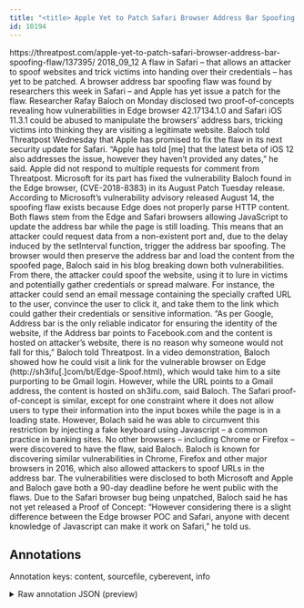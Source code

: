```yaml
---
title: "<title> Apple Yet to Patch Safari Browser Address Bar Spoofing Flaw </title>"
id: 10194
---
```


<title> Apple Yet to Patch Safari Browser Address Bar Spoofing Flaw </title>
<source> https://threatpost.com/apple-yet-to-patch-safari-browser-address-bar-spoofing-flaw/137395/ </source>
<date> 2018_09_12 </date>
<text>
A flaw in Safari – that allows an attacker to spoof websites and trick victims into handing over their credentials – has yet to be patched.
A browser address bar spoofing flaw was found by researchers this week in Safari – and Apple has yet issue a patch for the flaw.
Researcher Rafay Baloch on Monday disclosed two proof-of-concepts revealing how vulnerabilities in Edge browser 42.17134.1.0 and Safari iOS 11.3.1 could be abused to manipulate the browsers’ address bars, tricking victims into thinking they are visiting a legitimate website.
Baloch told Threatpost Wednesday that Apple has promised to fix the flaw in its next security update for Safari. “Apple has told [me] that the latest beta of iOS 12 also addresses the issue, however they haven’t provided any dates,” he said. Apple did not respond to multiple requests for comment from Threatpost.
Microsoft for its part has fixed the vulnerability Baloch found in the Edge browser, (CVE-2018-8383) in its August Patch Tuesday release. According to Microsoft’s vulnerability advisory released August 14, the spoofing flaw exists because Edge does not properly parse HTTP content.
Both flaws stem from the Edge and Safari browsers allowing JavaScript to update the address bar while the page is still loading. This means that an attacker could request data from a non-existent port and, due to the delay induced by the setInterval function, trigger the address bar spoofing.
The browser would then preserve the address bar and load the content from the spoofed page, Baloch said in his blog breaking down both vulnerabilities.
From there, the attacker could spoof the website, using it to lure in victims and potentially gather credentials or spread malware. For instance, the attacker could send an email message containing the specially crafted URL to the user, convince the user to click it, and take them to the link which could gather their credentials or sensitive information.
“As per Google, Address bar is the only reliable indicator for ensuring the identity of the website, if the Address bar points to Facebook.com and the content is hosted on attacker’s website, there is no reason why someone would not fall for this,” Baloch told Threatpost.
In a video demonstration, Baloch showed how he could visit a link for the vulnerable browser on Edge (http://sh3ifu[.]com/bt/Edge-Spoof.html), which would take him to a site purporting to be Gmail login. However, while the URL points to a Gmail address, the content is hosted on sh3ifu.com, said Baloch.
The Safari proof-of-concept is similar, except for one constraint where it does not allow users to type their information into the input boxes while the page is in a loading state. However, Bolach said he was able to circumvent this restriction by injecting a fake keyboard using Javascript – a common practice in banking sites.
No other browsers – including Chrome or Firefox – were discovered to have the flaw, said Baloch. Baloch is known for discovering similar vulnerabilities in Chrome, Firefox and other major browsers in 2016, which also allowed attackers to spoof URLs in the address bar.
The vulnerabilities were disclosed to both Microsoft and Apple and Baloch gave both a 90-day deadline before he went public with the flaws. Due to the Safari browser bug being unpatched, Baloch said he has not yet released a Proof of Concept: “However considering there is a slight difference between the Edge browser POC and Safari, anyone with decent knowledge of Javascript can make it work on Safari,” he told us.
</text>



## Annotations

Annotation keys: content, sourcefile, cyberevent, info

<details>
<summary>Raw annotation JSON (preview)</summary>

```json
{
  "content": "A flaw in Safari \u2013 that allows an attacker to spoof websites and trick victims into handing over their credentials \u2013 has yet to be patched. A browser address bar spoofing flaw was found by researchers this week in Safari \u2013 and Apple has yet issue a patch for the flaw. Researcher Rafay Baloch on Monday disclosed two proof-of-concepts revealing how vulnerabilities in Edge browser 42.17134.1.0 and Safari iOS 11.3.1 could be abused to manipulate the browsers\u2019 address bars, tricking victims into thinking they are visiting a legitimate website. Baloch told Threatpost Wednesday that Apple has promised to fix the flaw in its next security update for Safari. \u201cApple has told [me] that the latest beta of iOS 12 also addresses the issue, however they haven\u2019t provided any dates,\u201d he said. Apple did not respond to multiple requests for comment from Threatpost. Microsoft for its part has fixed the vulnerability Baloch found in the Edge browser, (CVE-2018-8383) in its August Patch Tuesday release. According to Microsoft\u2019s vulnerability advisory released August 14, the spoofing flaw exists because Edge does not properly parse HTTP content. Both flaws stem from the Edge and Safari browsers allowing JavaScript to update the address bar while the page is still loading. This means that an attacker could request data from a non-existent port and, due to the delay induced by the setInterval function, trigger the address bar spoofing. The browser would then preserve the address bar and load the content from the spoofed page, Baloch said in his blog breaking down both vulnerabilities. From there, the attacker could spoof the website, using it to lure in victims and potentially gather credentials or spread malware. For instance, the attacker could send an email message containing the specially crafted URL to the user, convince the user to click it, and take them to the link which could gather their credentials or sensitive information. \u201cAs per Google, Address bar is the only reliable indicator for ensuring the identity of the website, if the Address bar points to Facebook.com and the content is hosted on attacker\u2019s website, there is no reason why someone would not fall for this,\u201d Baloch told Threatpost. In a video demonstration, Baloch showed how he could visit a link for the vulnerable browser on Edge (http://sh3ifu[.]com/bt/Edge-Spoof.html), which would take him to a site purporting to be Gmail login. However, while the URL points to a Gmail address, the content is hosted on sh3ifu.com, said Baloch. The Safari proof-of-concept is similar, except for one constraint where it does not allow users to type their information into the input boxes while the page is in a loading state. However, Bolach said he was able to circumvent this restriction by injecting a fake keyboard using Javascript \u2013 a common practice in banking sites. No other browsers \u2013 including Chrome or Firefox \u2013 were discovered to have the flaw, said Baloch. Baloch is known for discovering similar vulnerabilities in Chrome, Firefox and other major browsers in 2016, which also allowed attackers to spoof URLs in the address bar. The vulnerabilities were disclosed to both Microsoft and Apple and Baloch gave both a 90-day deadline before he went public with the flaws. Due to the Safari browser bug being unpatched, Baloch said he has not yet released a Proof of Concept: \u201cHowever considering there is a slight difference between the Edge browser POC and Safari, anyone with decent knowledge of Javascript can make it work on Safari,\u201d he told us.",
  "sourcefile": "10194.txt",
  "cyberevent": {
    "hopper": [
      {
        "index": 0,
        "relation": "Same",
        "events": [
          {
            "index": "E1",
            "type": "Attack",
            "realis": "Generic",
            "nugget": {
              "startOffset": 46,
              "index": "T1",
              "endOffset": 51,
       
```
</details>
